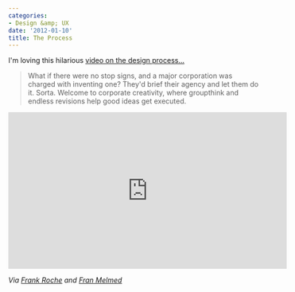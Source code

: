 ```yaml
---
categories:
- Design &amp; UX
date: '2012-01-10'
title: The Process
---
```


I'm loving this hilarious <a href="https://www.youtube.com/watch?v=Wac3aGn5twc">video on the design process...</a>

<blockquote>What if there were no stop signs, and a major corporation was charged with inventing one? They'd brief their agency and let them do it. Sorta. Welcome to corporate creativity, where groupthink and endless revisions help good ideas get executed.</blockquote>

<iframe class="alignc" width="560" height="315" src="https://www.youtube.com/embed/Wac3aGn5twc" frameborder="0" allowfullscreen></iframe>

<em>Via <a href="https://twitter.com/frankroche">Frank Roche</a> and <a href="http://www.freerangecomm.com/2011/12/the-creative-process-or-kill-me-now/">Fran Melmed</a></em>